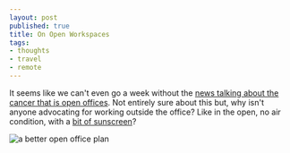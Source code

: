 ```yaml
---
layout: post
published: true
title: On Open Workspaces
tags: 
- thoughts
- travel
- remote
---
```


It seems like we can't even go a week without the [news talking about the cancer that is open offices][1]. 
Not entirely sure about this but, why isn't anyone advocating for working outside the office? 
Like in the open, no air condition, with a [bit of sunscreen][2]?

![a better open office plan]({{site.baseurl}}/media/work_from_outside.jpeg)

[1]: https://qz.com/887600/coworking-doesnt-mean-what-it-used-to/
[2]: https://www.glossier.com/products/invisible-shield
